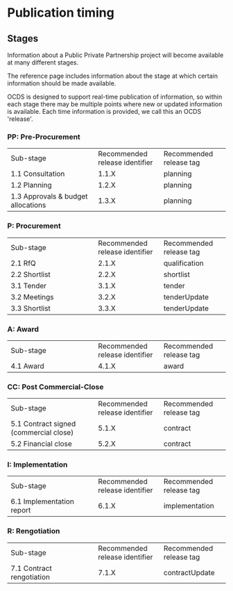 # Publication timing

## Stages

Information about a Public Private Partnership project will become available at many different stages. 

The reference page includes information about the stage at which certain information should be made available. 

OCDS is designed to support real-time publication of information, so within each stage there may be multiple points where new or updated information is available. Each time information is provided, we call this an OCDS 'release'.

### PP: Pre-Procurement

<table class="docutils">
<tbody><tr>
<td width="40%">Sub-stage</td>
<td width="30%">Recommended release identifier</td>
<td width="30%">Recommended release tag</td>
</tr>
<tr>
<td>1.1 Consultation</td>
<td>1.1.X</td>
<td>planning</td>
</tr>
<tr>
<td>1.2 Planning</td>
<td>1.2.X</td>
<td>planning</td>
</tr>
<tr>
<td>1.3 Approvals &amp; budget allocations</td>
<td>1.3.X</td>
<td>planning</td>
</tr>
</tbody></table>

### P: Procurement

<table class="docutils">
<tbody><tr>
<td width="40%">Sub-stage</td>
<td width="30%">Recommended release identifier</td>
<td width="30%">Recommended release tag</td>
</tr>
<tr>
<td>2.1 RfQ</td>
<td>2.1.X</td>
<td>qualification</td>
</tr>
<tr>
<td>2.2 Shortlist</td>
<td>2.2.X</td>
<td>shortlist</td>
</tr>
<tr>
<td>3.1 Tender</td>
<td>3.1.X</td>
<td>tender</td>
</tr>
<tr>
<td>3.2 Meetings</td>
<td>3.2.X</td>
<td>tenderUpdate</td>
</tr>
<tr>
<td>3.3 Shortlist</td>
<td>3.3.X</td>
<td>tenderUpdate</td>
</tr>
</tbody></table>

### A: Award

<table class="docutils">
<tbody><tr>
<td width="40%">Sub-stage</td>
<td width="30%">Recommended release identifier</td>
<td width="30%">Recommended release tag</td>
</tr>
<tr>
<td>4.1 Award</td>
<td>4.1.X</td>
<td>award</td>
</tr>
</tbody></table>

### CC: Post Commercial-Close

<table class="docutils">
<tbody><tr>
<td width="40%">Sub-stage</td>
<td width="30%">Recommended release identifier</td>
<td width="30%">Recommended release tag</td>
</tr>
<tr>
<td>5.1 Contract signed (commercial close)</td>
<td>5.1.X</td>
<td>contract</td>
</tr>
<tr>
<td>5.2 Financial close</td>
<td>5.2.X</td>
<td>contract</td>
</tr>
</tbody></table>

### I: Implementation

<table class="docutils">
<tbody><tr>
<td width="40%">Sub-stage</td>
<td width="30%">Recommended release identifier</td>
<td width="30%">Recommended release tag</td>
</tr>
<tr>
<td>6.1 Implementation report</td>
<td>6.1.X</td>
<td>implementation</td>
</tr>
</tbody></table>

### R: Rengotiation

<table class="docutils">
<tbody><tr>
<td width="40%">Sub-stage</td>
<td width="30%">Recommended release identifier</td>
<td width="30%">Recommended release tag</td>
</tr>
<tr>
<td>7.1 Contract rengotiation</td>
<td>7.1.X</td>
<td>contractUpdate</td>
</tr>
</tbody></table>


